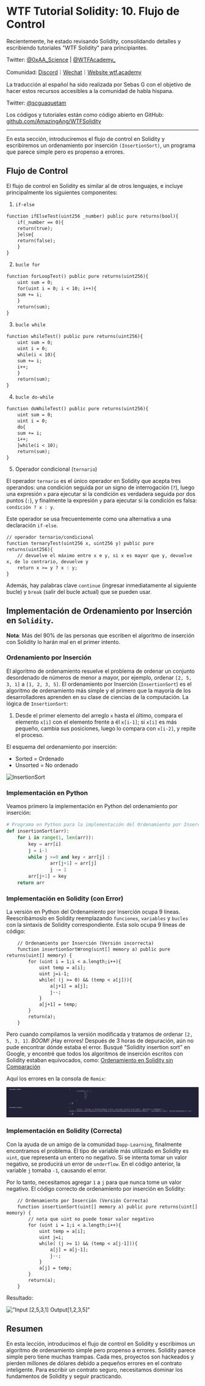 # WTF Tutorial Solidity: 10. Flujo de Control

Recientemente, he estado revisando Solidity, consolidando detalles y escribiendo tutoriales "WTF Solidity" para principiantes.

Twitter: [@0xAA_Science](https://twitter.com/0xAA_Science) | [@WTFAcademy_](https://twitter.com/WTFAcademy_)

Comunidad: [Discord](https://discord.gg/5akcruXrsk)｜[Wechat](https://docs.google.com/forms/d/e/1FAIpQLSe4KGT8Sh6sJ7hedQRuIYirOoZK_85miz3dw7vA1-YjodgJ-A/viewform?usp=sf_link)｜[Website wtf.academy](https://wtf.academy)

La traducción al español ha sido realizada por Sebas G con el objetivo de hacer estos recursos accesibles a la comunidad de habla hispana.

Twitter: [@scguaquetam](https://twitter.com/scguaquetam)

Los códigos y tutoriales están como código abierto en GitHub: [github.com/AmazingAng/WTFSolidity](https://github.com/AmazingAng/WTFSolidity)


-----

En esta sección, introduciremos el flujo de control en Solidity y escribiremos un ordenamiento por inserción `(InsertionSort)`, un programa que parece simple pero es propenso a errores.

## Flujo de Control

El flujo de control en Solidity es similar al de otros lenguajes, e incluye principalmente los siguientes componentes:

1. `if-else`

```solidity
function ifElseTest(uint256 _number) public pure returns(bool){
    if(_number == 0){
	return(true);
    }else{
	return(false);
    }
}
```

2. `bucle for`

```solidity
function forLoopTest() public pure returns(uint256){
    uint sum = 0;
    for(uint i = 0; i < 10; i++){
	sum += i;
    }
    return(sum);
}
```

3. `bucle while`

```solidity
function whileTest() public pure returns(uint256){
    uint sum = 0;
    uint i = 0;
    while(i < 10){
	sum += i;
	i++;
    }
    return(sum);
}
```

4. `bucle do-while`

```solidity
function doWhileTest() public pure returns(uint256){
    uint sum = 0;
    uint i = 0;
    do{
	sum += i;
	i++;
    }while(i < 10);
    return(sum);
}
```

5. Operador condicional (`ternario`)

El operador `ternario` es el único operador en Solidity que acepta tres operandos: una condición seguida por un signo de interrogación (`?`), luego una expresión `x` para ejecutar si la condición es verdadera seguida por dos puntos (`:`), y finalmente la expresión `y` para ejecutar si la condición es falsa: `condición ? x : y`.

Este operador se usa frecuentemente como una alternativa a una declaración `if-else`.

```solidity
// operador ternario/condicional
function ternaryTest(uint256 x, uint256 y) public pure returns(uint256){
    // devuelve el máximo entre x e y, si x es mayor que y, devuelve x, de lo contrario, devuelve y
    return x >= y ? x : y; 
}
```

Además, hay palabras clave `continue` (ingresar inmediatamente al siguiente bucle) y `break` (salir del bucle actual) que se pueden usar.

## Implementación de Ordenamiento por Inserción en `Solidity`.

**Nota**: Más del 90% de las personas que escriben el algoritmo de inserción con Solidity lo harán mal en el primer intento.

### Ordenamiento por Inserción

El algoritmo de ordenamiento resuelve el problema de ordenar un conjunto desordenado de números de menor a mayor, por ejemplo, ordenar `[2, 5, 3, 1]` a `[1, 2, 3, 5]`. El ordenamiento por Inserción (`InsertionSort`) es el algoritmo de ordenamiento más simple y el primero que la mayoría de los desarrolladores aprenden en su clase de ciencias de la computación. La lógica de `InsertionSort`:

1. Desde el primer elemento del arreglo `x` hasta el último, compara el elemento `x[i]` con el elemento frente a él `x[i-1]`; si `x[i]` es más pequeño, cambia sus posiciones, luego lo compara con `x[i-2]`, y repite el proceso.

El esquema del ordenamiento por inserción:
- Sorted = Ordenado
- Unsorted = No ordenado

![InsertionSort](https://i.pinimg.com/originals/92/b0/34/92b034385c440e08bc8551c97df0a2e3.gif)

### Implementación en Python

Veamos primero la implementación en Python del ordenamiento por inserción:

```python
# Programa en Python para la implementación del Ordenamiento por Inserción
def insertionSort(arr):
	for i in range(1, len(arr)):
		key = arr[i]
		j = i-1
		while j >=0 and key < arr[j] :
				arr[j+1] = arr[j]
				j -= 1
		arr[j+1] = key
    return arr
```

### Implementación en Solidity (con Error)

La versión en Python del Ordenamiento por Inserción ocupa 9 líneas. Reescribámoslo en Solidity reemplazando `funciones`, `variables` y `bucles` con la sintaxis de Solidity correspondiente. Esta solo ocupa 9 líneas de código:

``` solidity
    // Ordenamiento por Inserción (Versión incorrecta)
    function insertionSortWrong(uint[] memory a) public pure returns(uint[] memory) {
        for (uint i = 1;i < a.length;i++){
            uint temp = a[i];
            uint j=i-1;
            while( (j >= 0) && (temp < a[j])){
                a[j+1] = a[j];
                j--;
            }
            a[j+1] = temp;
        }
        return(a);
    }
```

Pero cuando compilamos la versión modificada y tratamos de ordenar `[2, 5, 3, 1]`. *BOOM!* ¡Hay errores! Después de 3 horas de depuración, aún no pude encontrar dónde estaba el error. Busqué "Solidity insertion sort" en Google, y encontré que todos los algoritmos de inserción escritos con Solidity estaban equivocados, como: [Ordenamiento en Solidity sin Comparación](https://medium.com/coinmonks/sorting-in-solidity-without-comparison-4eb47e04ff0d) 

Aquí los errores en la consola de `Remix`:

![10-1](./img/10-1.jpg)

### Implementación en Solidity (Correcta)

Con la ayuda de un amigo de la comunidad `Dapp-Learning`, finalmente encontramos el problema. El tipo de variable más utilizado en Solidity es `uint`, que representa un entero no negativo. Si se intenta tomar un valor negativo, se producirá un error de  `underflow`. En el código anterior, la variable `j` tomaba `-1`, causando el error.

Por lo tanto, necesitamos agregar `1` a `j` para que nunca tome un valor negativo. El código correcto de ordenamiento por inserción en Solidity:

```solidity
    // Ordenamiento por Inserción (Versión Correcta)
    function insertionSort(uint[] memory a) public pure returns(uint[] memory) {
        // nota que uint no puede tomar valor negativo
        for (uint i = 1;i < a.length;i++){
            uint temp = a[i];
            uint j=i;
            while( (j >= 1) && (temp < a[j-1])){
                a[j] = a[j-1];
                j--;
            }
            a[j] = temp;
        }
        return(a);
    }
```

Resultado:

   !["Input [2,5,3,1] Output[1,2,3,5]"](https://images.mirror-media.xyz/publication-images/S-i6rwCMeXoi8eNJ0fRdB.png?height=300&width=554)

## Resumen

En esta lección, introducimos el flujo de control en Solidity y escribimos un algoritmo de ordenamiento simple pero propenso a errores. Solidity parece simple pero tiene muchas trampas. Cada mes, proyectos son hackeados y pierden millones de dólares debido a pequeños errores en el contrato inteligente. Para escribir un contrato seguro, necesitamos dominar los fundamentos de Solidity y seguir practicando.